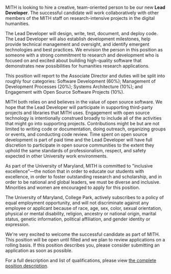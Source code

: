 MITH is looking to hire a creative, team-oriented person to be our new **Lead Developer**. The successful candidate will work collaboratively with other members of the MITH staff on research-intensive projects in the digital humanities.

The Lead Developer will design, write, test, document, and deploy code. The Lead Developer will also establish development milestones, help provide technical management and oversight, and identify emergent technologies and best practices. We envision the person in this position as someone with a strong commitment to research and development who is focused on and excited about building high-quality software that demonstrates new possibilities for humanities research applications.

This position will report to the Associate Director and duties will be split into roughly four categories: Software Development (60%); Management of Development Processes (20%); Systems Architecture (10%); and Engagement with Open Source Software Projects (10%).

MITH both relies on and believes in the value of open source software. We hope that the Lead Developer will participate in supporting third-party projects and libraries that MITH uses. Engagement with open source technology is intentionally construed broadly to include all of the activities that might go into supporting projects. Contributions might be but are not limited to writing code or documentation, doing outreach, organizing groups or events, and conducting code review. Time spent on open source development is part of paid time and the Lead Developer will have full discretion to participate in open source communities to the extent they uphold the same standards of professionalism, respect, and safety expected in other University work environments.

As part of the University of Maryland, MITH is committed to "inclusive excellence"—the notion that in order to educate our students with excellence, in order to foster outstanding research and scholarship, and in order to be national and global leaders, we must be diverse and inclusive. Minorities and women are encouraged to apply for this position.

The University of Maryland, College Park, actively subscribes to a policy of equal employment opportunity, and will not discriminate against any employee or applicant because of race, age, sex, color, sexual orientation, physical or mental disability, religion, ancestry or national origin, marital status, genetic information, political affiliation, and gender identity or expression.

We're very excited to welcome the successful candidate as part of MITH. This position will be open until filled and we plan to review applications on a rolling basis. If this position describes you, please consider submitting an application as soon as possible.

For a full description and list of qualifications, please view [the complete position description](http://mith.umd.edu/job/lead-developer/).